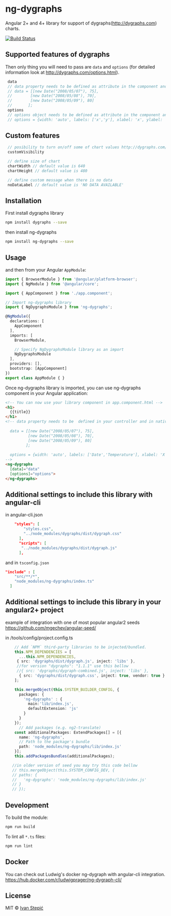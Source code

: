 # ng-dygraphs

Angular 2+ and 4+ library for support of dygraphs(<http://dygraphs.com>) charts.

[![Build Status](https://travis-ci.org/mpx200/ng-dygraphs.svg?branch=master)](https://travis-ci.org/mpx200/ng-dygraphs)

## Supported features of dygraphs

Then only thing you will need to pass are `data` and `options` (for detailed information look at <http://dygraphs.com/options.html>).

 ```js
  data
  // data property needs to be defined as attribute in the component and in native array format http://dygraphs.com/data.html#array
  // data = [[new Date("2008/05/07"), 75],
  //        [new Date("2008/05/08"), 70],
  //        [new Date("2008/05/09"), 80]
  //       ];
  options
  // options object needs to be defined as attribute in the component and consist of valid options http://dygraphs.com/options.html
  // options = {width: 'auto', labels: ['x','y'], xlabel: 'x', ylabel: 'y', animatedZooms: true, pointSize: 4}

```

## Custom features

 ```js
  // posibility to turn on/off some of chart values http://dygraphs.com/tests/visibility.html, default value is 'false'
  customVisibility

  // define size of chart
  chartWidth // default value is 640
  chartHeight // default value is 480

  // define custom message when there is no data
  noDataLabel // default value is 'NO DATA AVAILABLE'
```

## Installation

First install dygraphs library

```bash
npm install dygraphs --save
```

then install ng-dygraphs

```bash
npm install ng-dygraphs --save
```

## Usage

and then from your Angular `AppModule`:

```typescript
import { BrowserModule } from '@angular/platform-browser';
import { NgModule } from '@angular/core';

import { AppComponent } from './app.component';

// Import ng-dygraphs library
import { NgDygraphsModule } from 'ng-dygraphs';

@NgModule({
  declarations: [
    AppComponent
  ],
  imports: [
    BrowserModule,

    // Specify NgDygraphsModule library as an import
    NgDygraphsModule
  ],
  providers: [],
  bootstrap: [AppComponent]
})
export class AppModule { }
```

Once ng-dygraphs library is imported, you can use ng-dygraphs component in your Angular application:

```html
<!-- You can now use your library component in app.component.html -->
<h1>
  {{title}}
</h1>
<!-- data property needs to be  defined in your controller and in native array format http://dygraphs.com/data.html#array
  
  data = [[new Date("2008/05/07"), 75],
          [new Date("2008/05/08"), 70],
          [new Date("2008/05/09"), 80]
         ];
  
  options = {width: 'auto', labels: ['Date','Temperature'], xlabel: 'X label text', ylabel: 'Y label text', title: 'Working title :)', animatedZooms: true, pointSize: 4}
-->
<ng-dygraphs
  [data]="data"
  [options]="options">
</ng-dygraphs>
```

## Additional settings to include this library with angular-cli

in angular-cli.json

```json
    "styles": [
        "styles.css",
        "../node_modules/dygraphs/dist/dygraph.css"
      ],
      "scripts": [
       "../node_modules/dygraphs/dist/dygraph.js"
      ],
```

and in `tsconfig.json`

```json
"include" : [
    "src/**/*",
    "node_modules/ng-dygraphs/index.ts"
  ]
```

## Additional settings to include this library in your angular2+ project

example of integration with one of most popular angular2 seeds <https://github.com/mgechev/angular-seed/>

in /tools/config/project.config.ts

```typescript
    // Add `NPM` third-party libraries to be injected/bundled.
    this.NPM_DEPENDENCIES = [
      ...this.NPM_DEPENDENCIES,
     { src: 'dygraphs/dist/dygraph.js', inject: 'libs' },
     //for version "dygraphs": "1.1.1" use this bellow
     //{ src: 'dygraphs/dygraph-combined.js', inject: 'libs' },
      { src: 'dygraphs/dist/dygraph.css', inject: true, vendor: true }
    ];

    this.mergeObject(this.SYSTEM_BUILDER_CONFIG, {
      packages: {
        'ng-dygraphs' : {
          main:'lib/index.js',
          defaultExtension: 'js'
        }
      }
    });
      // Add packages (e.g. ng2-translate)
    const additionalPackages: ExtendPackages[] = [{
      name: 'ng-dygraphs',
      // Path to the package's bundle
      path: 'node_modules/ng-dygraphs/lib/index.js'
    }];
    this.addPackagesBundles(additionalPackages);

   //in older version of seed you may try this code bellow
   // this.mergeObject(this.SYSTEM_CONFIG_DEV, {
   // paths: {
   //   'ng-dygraphs': 'node_modules/ng-dygraphs/lib/index.js'
   // }
   // });
```

## Development

To build the module:

```bash
npm run build
```

To lint all `*.ts` files:

```bash
npm run lint
```

## Docker

You can check out Ludwig's docker ng-dygraph with angular-cli integration.
<https://hub.docker.com/r/ludwigprager/ng-dygraph-cli/>

## License

MIT © [Ivan Stepić](stepicivan@gmail.com)
